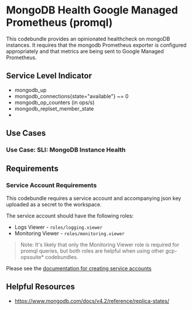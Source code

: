 # MongoDB Health Google Managed Prometheus (promql)
This codebundle provides an opinionated healthcheck on mongoDB instances. It requires that the mongodb Prometheus exporter is configured appropriately and that metrics are being sent to Google Managed Prometheus. 


## Service Level Indicator
- mongodb_up
- mongodb_connections{state="available"} ~= 0 
- mongodb_op_counters (in ops/s)
- mongodb_replset_member_state
- 

## Use Cases
### Use Case: SLI: MongoDB Instance Health


## Requirements
### Service Account Requirements  
This codebundle requires a service account and accompanying json key uploaded as a secret to the workspace.

The service account should have the following roles: 
- Logs Viewer - `roles/logging.viewer`
- Monitoring Viewer - `roles/monitoring.viewer`

> Note: It's likely that only the Monitoring Viewer role is required for promql queries, but both roles are helpful when using other gcp-opssuite* codebundles. 

Please see the [documentation for creating service accounts](https://cloud.google.com/iam/docs/creating-managing-service-accounts)

## Helpful Resources
- https://www.mongodb.com/docs/v4.2/reference/replica-states/